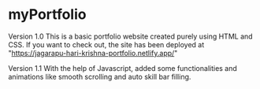 
# myPortfolio

Version 1.0
This is a basic portfolio website created purely using HTML and CSS.
If you want to check out, the site has been deployed at "https://jagarapu-hari-krishna-portfolio.netlify.app/"

Version 1.1
With the help of Javascript, added some functionalities and animations like smooth scrolling and auto skill bar filling. 

